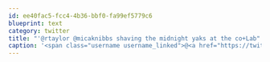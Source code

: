 ```yaml
---
id: ee40fac5-fcc4-4b36-bbf0-fa99ef5779c6
blueprint: text
category: twitter
title: "'@rtaylor @micaknibbs shaving the midnight yaks at the co+Lab"
caption: '<span class="username username_linked">@<a href="https://twitter.com/rtaylor" title="Elon Musk">rtaylor</a></span> @micaknibbs shaving the midnight yaks at the co+Lab'
---
```

